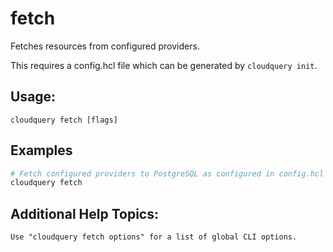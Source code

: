 # fetch

Fetches resources from configured providers.

This requires a config.hcl file which can be generated by `cloudquery init`.

## Usage:
`cloudquery fetch [flags]`

## Examples

```bash
# Fetch configured providers to PostgreSQL as configured in config.hcl
cloudquery fetch
```

## Additional Help Topics:
```
Use "cloudquery fetch options" for a list of global CLI options.
```
